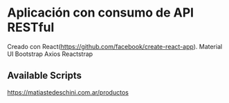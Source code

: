 # Aplicación con consumo de API RESTful

Creado con React(https://github.com/facebook/create-react-app).
Material UI
Bootstrap
Axios
Reactstrap

## Available Scripts

https://matiastedeschini.com.ar/productos
